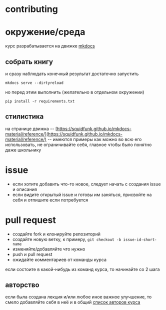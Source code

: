 # contributing

# окружение/среда

курс разрабатывается на движке [mkdocs](https://github.com/squidfunk/mkdocs-material)

## собрать книгу

и сразу наблюдать конечный результат достаточно запустить

```
mkdocs serve --dirtyreload
```

но перед этим выполнить (желательно в отдельном окружении)

```
pip install -r requirements.txt
```

## стилистика

на странице движка -- [https://squidfunk.github.io/mkdocs-material/reference/](https://squidfunk.github.io/mkdocs-material/reference/) -- имеются примеры как можно во всю его использовать, не ограничивайте себя, главное чтобы было понятно даже школьнику

# issue

- если хотите добавить что-то новое, следует начать с создания issue и описания
- если видите открытый issue и готовы им заняться, присвойте на себя и отпишите если потребуется

# pull request

- создайте fork и клонируйте репозиторий
- создайте новую ветку, к примеру, `git checkout -b issue-id-short-name`
- изменяйте/добавляйте что нужно
- push и pull request
- ожидайте комментариев от команды курса

если состоите в какой-нибудь из команд курса, то начинайте со 2 шага

## авторство

если была создана лекция и/или любое иное важное улучшение, то смело добавляйте себя в неё и в общий [список авторов курса](./docs/authors.md)
